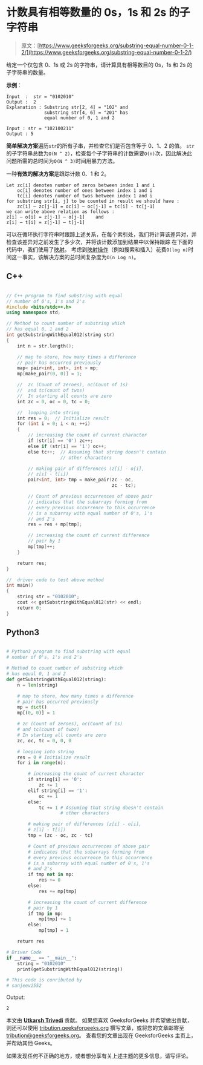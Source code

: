 # 计数具有相等数量的 0s，1s 和 2s 的子字符串

> 原文：[https://www.geeksforgeeks.org/substring-equal-number-0-1-2/](https://www.geeksforgeeks.org/substring-equal-number-0-1-2/)

给定一个仅包含 0、1s 或 2s 的字符串，请计算具有相等数目的 0s，1s 和 2s 的子字符串的数量。

**示例**：

```
Input  :  str = "0102010"
Output :  2
Explanation : Substring str[2, 4] = "102" and 
              substring str[4, 6] = "201" has 
              equal number of 0, 1 and 2

Input : str = "102100211"
Output : 5

```

**简单解决方案**遍历`str`的所有子串，并检查它们是否包含等于 0、1、2 的值。 `str`的子字符串总数为`O(N ^ 2)`，检查每个子字符串的计数需要`O(n)`次，因此解决此问题所需的总时间为`O(N ^ 3)`时间用暴力方法。

一种**有效的解决方案**是跟踪计数 0、1 和 2。

```
Let zc[i] denotes number of zeros between index 1 and i
    oc[i] denotes number of ones between index 1 and i
    tc[i] denotes number of twos between index 1 and i
for substring str[i, j] to be counted in result we should have :
    zc[i] – zc[j-1] = oc[i] – oc[j-1] = tc[i] - tc[j-1]
we can write above relation as follows :
z[i] – o[i] = z[j-1] – o[j-1]    and
z[i] – t[i] = z[j-1] – t[j-1]

```

可以在循环执行字符串时跟踪上述关系，在每个索引处，我们将计算该差异对，并检查该差异对之前发生了多少次，并将该计数添加到结果中以保持跟踪 在下面的代码中，我们使用了[映射](http://quiz.geeksforgeeks.org/map-associative-containers-the-c-standard-template-library-stl/)。 考虑到[映射操作](http://quiz.geeksforgeeks.org/map-associative-containers-the-c-standard-template-library-stl/)（例如搜索和插入）花费`O(log n)`时间这一事实，该解决方案的总时间复杂度为`O(n Log n)`。

## C++

```cpp

// C++ program to find substring with equal 
// number of 0's, 1's and 2's 
#include <bits/stdc++.h> 
using namespace std; 

// Method to count number of substring which 
// has equal 0, 1 and 2 
int getSubstringWithEqual012(string str) 
{ 
    int n = str.length(); 

    // map to store, how many times a difference 
    // pair has occurred previously 
    map< pair<int, int>, int > mp; 
    mp[make_pair(0, 0)] = 1; 

    //  zc (Count of zeroes), oc(Count of 1s) 
    //  and tc(count of twos) 
    //  In starting all counts are zero 
    int zc = 0, oc = 0, tc = 0; 

    //  looping into string 
    int res = 0;  // Initialize result 
    for (int i = 0; i < n; ++i) 
    { 
        // increasing the count of current character 
        if (str[i] == '0') zc++; 
        else if (str[i] == '1') oc++; 
        else tc++;  // Assuming that string doesn't contain 
                    // other characters 

        // making pair of differences (z[i] - o[i], 
        // z[i] - t[i]) 
        pair<int, int> tmp = make_pair(zc - oc, 
                                       zc - tc); 

        // Count of previous occurrences of above pair 
        // indicates that the subarrays forming from 
        // every previous occurrence to this occurrence 
        // is a subarray with equal number of 0's, 1's 
        // and 2's 
        res = res + mp[tmp]; 

        // increasing the count of current difference 
        // pair by 1 
        mp[tmp]++; 
    } 

    return res; 
} 

//  driver code to test above method 
int main() 
{ 
    string str = "0102010"; 
    cout << getSubstringWithEqual012(str) << endl; 
    return 0; 
} 

```

## Python3

```py

# Python3 program to find substring with equal 
# number of 0's, 1's and 2's 

# Method to count number of substring which 
# has equal 0, 1 and 2 
def getSubstringWithEqual012(string): 
    n = len(string) 

    # map to store, how many times a difference 
    # pair has occurred previously 
    mp = dict() 
    mp[(0, 0)] = 1

    # zc (Count of zeroes), oc(Count of 1s) 
    # and tc(count of twos) 
    # In starting all counts are zero 
    zc, oc, tc = 0, 0, 0

    # looping into string 
    res = 0 # Initialize result 
    for i in range(n): 

        # increasing the count of current character 
        if string[i] == '0': 
            zc += 1
        elif string[i] == '1': 
            oc += 1
        else: 
            tc += 1 # Assuming that string doesn't contain 
                    # other characters 

        # making pair of differences (z[i] - o[i], 
        # z[i] - t[i]) 
        tmp = (zc - oc, zc - tc) 

        # Count of previous occurrences of above pair 
        # indicates that the subarrays forming from 
        # every previous occurrence to this occurrence 
        # is a subarray with equal number of 0's, 1's 
        # and 2's 
        if tmp not in mp: 
            res += 0
        else: 
            res += mp[tmp] 

        # increasing the count of current difference 
        # pair by 1 
        if tmp in mp: 
            mp[tmp] += 1
        else: 
            mp[tmp] = 1

    return res 

# Driver Code 
if __name__ == "__main__": 
    string = "0102010"
    print(getSubstringWithEqual012(string)) 

# This code is conributed by 
# sanjeev2552 

```

Output:

```
2

```

本文由 [**Utkarsh Trivedi**](https://in.linkedin.com/in/utkarsh-trivedi-253069a7) 贡献。 如果您喜欢 GeeksforGeeks 并希望做出贡献，则还可以使用 [tribution.geeksforgeeks.org](http://www.contribute.geeksforgeeks.org) 撰写文章，或将您的文章邮寄至 tribution@geeksforgeeks.org。 查看您的文章出现在 GeeksforGeeks 主页上，并帮助其他 Geeks。

如果发现任何不正确的地方，或者想分享有关上述主题的更多信息，请写评论。

